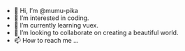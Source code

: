 - 👋 Hi, I’m @mumu-pika
- 👀 I’m interested in coding.
- 🌱 I’m currently learning vuex.
- 💞️ I’m looking to collaborate on creating a beautiful world.
- 📫 How to reach me ...

<!---
mumu-pika/mumu-pika is a ✨ special ✨ repository because its `README.md` (this file) appears on your GitHub profile.
You can click the Preview link to take a look at your changes.
--->
